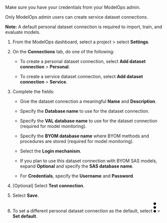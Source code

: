 Make sure you have your credentials from your ModelOps admin.

Only ModelOps admin users can create service dataset connections.

**Note:** A default personal dataset connection is required to import, train, and evaluate models.

1.  From the ModelOps dashboard, select a project > select **Settings**.


1.  On the **Connections** tab, do one of the following:

    -   To create a personal dataset connection, select **Add dataset connection** > **Personal**.


    -   To create a service dataset connection, select **Add dataset connection** > **Service**.


1.  Complete the fields:

    -   Give the dataset connection a meaningful **Name** and **Description**.


    -   Specify the **Database name** to use for the dataset connection.


    -   Specify the **VAL database name** to use for the dataset connection (required for model monitoring).


    -   Specify the **BYOM database name** where BYOM methods and procedures are stored (required for model monitoring).


    -   Select the **Login mechanism**.


    -   If you plan to use this dataset connection with BYOM SAS models, expand **Optional** and specify the **SAS database name**.


    -   For **Credentials**, specify the **Username** and **Password**.


1.  [Optional] Select **Test connection**.


1.  Select **Save**.


1.  To set a different personal dataset connection as the default, select ![kebab menu](Images/zsz1597101912145.svg) > **Set default**.


